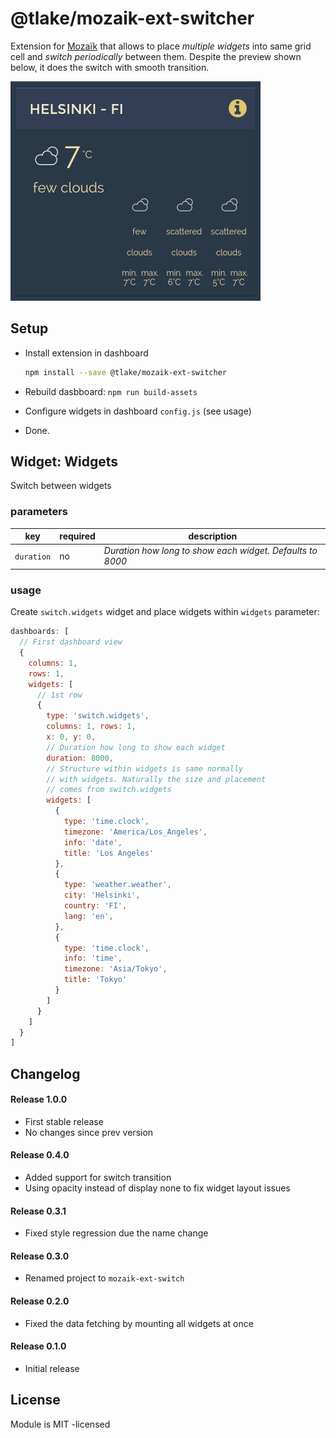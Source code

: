 # @tlake/mozaik-ext-switcher

Extension for [Mozaïk](http://mozaik.rocks/) that allows to place *multiple widgets* into same grid cell and *switch periodically* between them. Despite the preview shown below, it does the switch with smooth transition.

![preview](https://github.com/juhamust/mozaik-ext-switch/blob/master/previews/switch.gif?raw=true "Switch preview")

## Setup

- Install extension in dashboard

    ```bash
    npm install --save @tlake/mozaik-ext-switcher
    ```

- Rebuild dasbboard: `npm run build-assets`
- Configure widgets in dashboard ``config.js`` (see usage)
- Done.

## Widget: Widgets

Switch between widgets

### parameters

key           | required | description
--------------|----------|---------------
`duration`    | no       | *Duration how long to show each widget. Defaults to 8000*

### usage

Create `switch.widgets` widget and place widgets within `widgets` parameter:

```javascript
dashboards: [
  // First dashboard view
  {
    columns: 1,
    rows: 1,
    widgets: [
      // 1st row
      {
        type: 'switch.widgets',
        columns: 1, rows: 1,
        x: 0, y: 0,
        // Duration how long to show each widget
        duration: 8000,
        // Structure within widgets is same normally
        // with widgets. Naturally the size and placement
        // comes from switch.widgets
        widgets: [
          {
            type: 'time.clock',
            timezone: 'America/Los_Angeles',
            info: 'date',
            title: 'Los Angeles'
          },
          {
            type: 'weather.weather',
            city: 'Helsinki',
            country: 'FI',
            lang: 'en',
          },
          {
            type: 'time.clock',
            info: 'time',
            timezone: 'Asia/Tokyo',
            title: 'Tokyo'
          }
        ]
      }
    ]
  }
]
```

## Changelog

#### Release 1.0.0

- First stable release
- No changes since prev version

#### Release 0.4.0

- Added support for switch transition
- Using opacity instead of display none to fix widget layout issues

#### Release 0.3.1

- Fixed style regression due the name change

#### Release 0.3.0

- Renamed project to `mozaik-ext-switch`

#### Release 0.2.0

- Fixed the data fetching by mounting all widgets at once

#### Release 0.1.0

- Initial release

## License

Module is MIT -licensed
